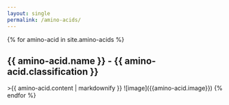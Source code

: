 ```yaml
---
layout: single
permalink: /amino-acids/
---
```

{% for amino-acid in site.amino-acids %}
  <h2>{{ amino-acid.name }} - {{ amino-acid.classification }}</h2>
  >{{ amino-acid.content | markdownify }}
  ![image]({{amino-acid.image}})
{% endfor %}